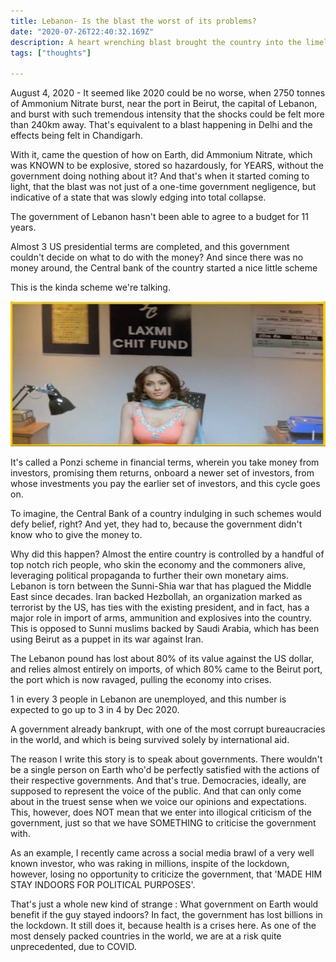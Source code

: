 ```yaml
---
title: Lebanon- Is the blast the worst of its problems?
date: "2020-07-26T22:40:32.169Z"
description: A heart wrenching blast brought the country into the limelight. And it brought more than just the blast with it.
tags: ["thoughts"]

---
```


August 4, 2020 - It seemed like 2020 could be no worse, when 2750 tonnes of Ammonium Nitrate burst, near the port in Beirut, the capital of Lebanon, and burst with such tremendous intensity that the shocks could be felt more than 240km away. That's equivalent to a blast happening in Delhi and the effects being felt in Chandigarh.

With it, came the question of how on Earth, did Ammonium Nitrate, which was KNOWN to be explosive, stored so hazardously, for YEARS, without the government doing nothing about it? And that's when it started coming to light, that the blast was not just of a one-time government negligence, but indicative of a state that was slowly edging into total collapse.

The government of Lebanon hasn't been able to agree to a budget for 11 years.

Almost 3 US presidential terms are completed, and this government couldn't decide on what to do with the money?
And since there was no money around, the Central bank of the country started a nice little scheme

This is the kinda scheme we're talking.

![](./laxmi.jpg)

It's called a Ponzi scheme in financial terms, wherein you take money from investors, promising them returns, onboard a newer set of investors, from whose investments you pay the earlier set of investors, and this cycle goes on.

To imagine, the Central Bank of a country indulging in such schemes would defy belief, right? And yet, they had to, because the government didn't know who to give the money to. 

Why did this happen? Almost the entire country is controlled by a handful of top notch rich people, who skin the economy and the commoners alive, leveraging political propaganda to further their own monetary aims. Lebanon is torn between the Sunni-Shia war that has plagued the Middle East since decades. Iran backed Hezbollah, an organization marked as terrorist by the US, has ties with the existing president, and in fact, has a major role in import of arms, ammunition and explosives into the country. This is opposed to Sunni muslims backed by Saudi Arabia, which has been using Beirut as a puppet in its war against Iran.

The Lebanon pound has lost about 80% of its value against the US dollar, and relies almost entirely on imports, of which 80% came to the Beirut port, the port which is now ravaged, pulling the economy into crises.

1 in every 3 people in Lebanon are unemployed, and this number is expected to go up to 3 in 4 by Dec 2020.

A government already bankrupt, with one of the most corrupt bureaucracies in the world, and which is being survived solely by international aid.

The reason I write this story is to speak about governments. There wouldn't be a single person on Earth who'd be perfectly satisfied with the actions of their respective governments. And that's true. Democracies, ideally, are supposed to represent the voice of the public. And that can only come about in the truest sense when we voice our opinions and expectations. This, however, does NOT mean that we enter into illogical criticism of the government, just so that we have SOMETHING to criticise the government with.

As an example, I recently came across a social media brawl of a very well known investor, who was raking in millions, inspite of the lockdown, however, losing no opportunity to criticize the government, that 'MADE HIM STAY INDOORS FOR POLITICAL PURPOSES'. 

That's just a whole new kind of strange : What government on Earth would benefit if the guy stayed indoors? In fact, the government has lost billions in the lockdown. It still does it, because health is a crises here. As one of the most densely packed countries in the world, we are at a risk quite unprecedented, due to COVID.